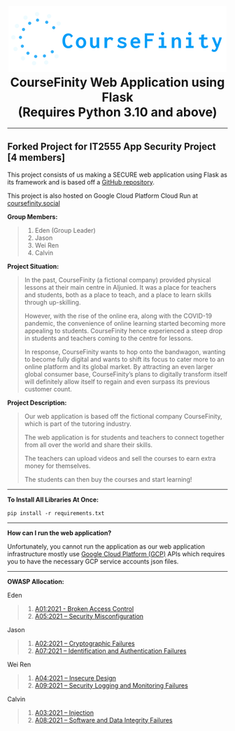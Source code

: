 <h1 align="center">
<img src="res/logo.png" width="500px" height="150px" alt="CourseFinity Logo">
<br>
CourseFinity Web Application using Flask
<br>
(Requires Python 3.10 and above)
</h1>

---

## Forked Project for IT2555 App Security Project [4 members]

This project consists of us making a SECURE web application using Flask as its framework and is based off a [GitHub repository](https://github.com/KJHJason/App-Development-Project).

This project is also hosted on Google Cloud Platform Cloud Run at [coursefinity.social](https://coursefinity.social/)

**Group Members:**
>1. Eden (Group Leader)
>2. Jason
>3. Wei Ren
>4. Calvin

**Project Situation:** 

>In the past, CourseFinity (a fictional company) provided physical lessons at their main centre in Aljunied. It was a place for teachers and students, both as a place to teach, and a place to learn skills through up-skilling.
>
>However, with the rise of the online era, along with the COVID-19 pandemic, the convenience of online learning started becoming more appealing to students. CourseFinity hence experienced a steep drop in students and teachers coming to the centre for lessons.
>
>In response, CourseFinity wants to hop onto the bandwagon, wanting to become fully digital and wants to shift its focus to cater more to an online platform and its global market. By attracting an even larger global consumer base, CourseFinity’s plans to digitally transform itself will definitely allow itself to regain and even surpass its previous customer count.

**Project Description:**

>Our web application is based off the fictional company CourseFinity, which is part of the tutoring industry.
>
>The web application is for students and teachers to connect together from all over the world and share their skills.
>
>The teachers can upload videos and sell the courses to earn extra money for themselves.
>
>The students can then buy the courses and start learning! 

---

**To Install All Libraries At Once:**

```
pip install -r requirements.txt
```

---

**How can I run the web application?**

Unfortunately, you cannot run the application as our web application infrastructure mostly use [Google Cloud Platform (GCP)](https://cloud.google.com/) APIs which requires you to have the necessary GCP service accounts json files.

---

**OWASP Allocation:**

Eden
> 1. [A01:2021 - Broken Access Control](https://owasp.org/Top10/A01_2021-Broken_Access_Control/)
> 2. [A05:2021 – Security Misconfiguration](https://owasp.org/Top10/A05_2021-Security_Misconfiguration/)

Jason
> 1. [A02:2021 – Cryptographic Failures](https://owasp.org/Top10/A02_2021-Cryptographic_Failures/)
> 2. [A07:2021 – Identification and Authentication Failures](https://owasp.org/Top10/A07_2021-Identification_and_Authentication_Failures/)

Wei Ren
> 1. [A04:2021 – Insecure Design](https://owasp.org/Top10/A04_2021-Insecure_Design/)
> 2. [A09:2021 – Security Logging and Monitoring Failures](https://owasp.org/Top10/A09_2021-Security_Logging_and_Monitoring_Failures/)

Calvin
> 1. [A03:2021 – Injection](https://owasp.org/Top10/A03_2021-Injection/)
> 2. [A08:2021 – Software and Data Integrity Failures](https://owasp.org/Top10/A08_2021-Software_and_Data_Integrity_Failures/)